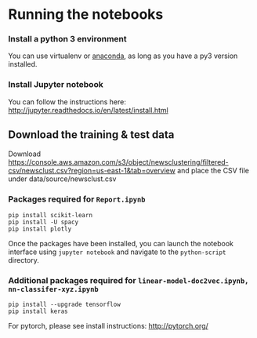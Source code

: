 # Running the notebooks

### Install a python 3 environment

You can use virtualenv or [anaconda](https://conda.io/docs/py2or3.html), as long as you have a py3 version installed.

### Install Jupyter notebook

You can follow the instructions here: http://jupyter.readthedocs.io/en/latest/install.html

## Download the training & test data

Download https://console.aws.amazon.com/s3/object/newsclustering/filtered-csv/newsclust.csv?region=us-east-1&tab=overview and place the CSV file under data/source/newsclust.csv

### Packages required for `Report.ipynb`

```shell
pip install scikit-learn
pip install -U spacy
pip install plotly 
```

Once the packages have been installed, you can launch the notebook interface using `jupyter notebook` and navigate to the `python-script` directory.

### Additional packages required for `linear-model-doc2vec.ipynb, nn-classifer-xyz.ipynb`

```shell
pip install --upgrade tensorflow
pip install keras
```

For pytorch, please see install instructions: http://pytorch.org/